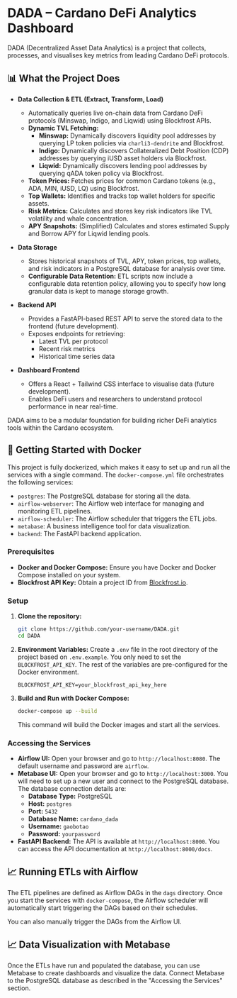 # DADA – Cardano DeFi Analytics Dashboard

DADA (Decentralized Asset Data Analytics) is a project that collects, processes, and visualises key metrics from leading Cardano DeFi protocols.

## 📊 What the Project Does

- **Data Collection & ETL (Extract, Transform, Load)**
  - Automatically queries live on-chain data from Cardano DeFi protocols (Minswap, Indigo, and Liqwid) using Blockfrost APIs.
  - **Dynamic TVL Fetching:**
    - **Minswap:** Dynamically discovers liquidity pool addresses by querying LP token policies via `charli3-dendrite` and Blockfrost.
    - **Indigo:** Dynamically discovers Collateralized Debt Position (CDP) addresses by querying iUSD asset holders via Blockfrost.
    - **Liqwid:** Dynamically discovers lending pool addresses by querying qADA token policy via Blockfrost.
  - **Token Prices:** Fetches prices for common Cardano tokens (e.g., ADA, MIN, iUSD, LQ) using Blockfrost.
  - **Top Wallets:** Identifies and tracks top wallet holders for specific assets.
  - **Risk Metrics:** Calculates and stores key risk indicators like TVL volatility and whale concentration.
  - **APY Snapshots:** (Simplified) Calculates and stores estimated Supply and Borrow APY for Liqwid lending pools.

- **Data Storage**
  - Stores historical snapshots of TVL, APY, token prices, top wallets, and risk indicators in a PostgreSQL database for analysis over time.
  - **Configurable Data Retention:** ETL scripts now include a configurable data retention policy, allowing you to specify how long granular data is kept to manage storage growth.

- **Backend API**
  - Provides a FastAPI-based REST API to serve the stored data to the frontend (future development).
  - Exposes endpoints for retrieving:
    - Latest TVL per protocol
    - Recent risk metrics
    - Historical time series data

- **Dashboard Frontend**
  - Offers a React + Tailwind CSS interface to visualise data (future development).
  - Enables DeFi users and researchers to understand protocol performance in near real-time.

DADA aims to be a modular foundation for building richer DeFi analytics tools within the Cardano ecosystem.

## 🚀 Getting Started with Docker

This project is fully dockerized, which makes it easy to set up and run all the services with a single command. The `docker-compose.yml` file orchestrates the following services:

-   `postgres`: The PostgreSQL database for storing all the data.
-   `airflow-webserver`: The Airflow web interface for managing and monitoring ETL pipelines.
-   `airflow-scheduler`: The Airflow scheduler that triggers the ETL jobs.
-   `metabase`: A business intelligence tool for data visualization.
-   `backend`: The FastAPI backend application.

### Prerequisites

-   **Docker and Docker Compose:** Ensure you have Docker and Docker Compose installed on your system.
-   **Blockfrost API Key:** Obtain a project ID from [Blockfrost.io](https://blockfrost.io).

### Setup

1.  **Clone the repository:**
    ```bash
    git clone https://github.com/your-username/DADA.git
    cd DADA
    ```

2.  **Environment Variables:**
    Create a `.env` file in the root directory of the project based on `.env.example`. You only need to set the `BLOCKFROST_API_KEY`. The rest of the variables are pre-configured for the Docker environment.
    ```
    BLOCKFROST_API_KEY=your_blockfrost_api_key_here
    ```

3.  **Build and Run with Docker Compose:**
    ```bash
    docker-compose up --build
    ```
    This command will build the Docker images and start all the services.

### Accessing the Services

-   **Airflow UI:** Open your browser and go to `http://localhost:8080`. The default username and password are `airflow`.
-   **Metabase UI:** Open your browser and go to `http://localhost:3000`. You will need to set up a new user and connect to the PostgreSQL database. The database connection details are:
    -   **Database Type:** PostgreSQL
    -   **Host:** `postgres`
    -   **Port:** `5432`
    -   **Database Name:** `cardano_dada`
    -   **Username:** `gaobotao`
    -   **Password:** `yourpassword`
-   **FastAPI Backend:** The API is available at `http://localhost:8000`. You can access the API documentation at `http://localhost:8000/docs`.

## 📈 Running ETLs with Airflow

The ETL pipelines are defined as Airflow DAGs in the `dags` directory. Once you start the services with `docker-compose`, the Airflow scheduler will automatically start triggering the DAGs based on their schedules.

You can also manually trigger the DAGs from the Airflow UI.

## 📈 Data Visualization with Metabase

Once the ETLs have run and populated the database, you can use Metabase to create dashboards and visualize the data. Connect Metabase to the PostgreSQL database as described in the "Accessing the Services" section.

